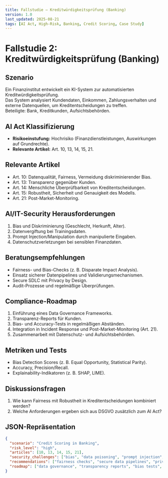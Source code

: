 ```yaml
---
title: Fallstudie – Kreditwürdigkeitsprüfung (Banking)
version: 1.0
last_updated: 2025-08-21
tags: [AI Act, High-Risk, Banking, Credit Scoring, Case Study]
---
```


# Fallstudie 2: Kreditwürdigkeitsprüfung (Banking)

## Szenario
Ein Finanzinstitut entwickelt ein KI-System zur automatisierten Kreditwürdigkeitsprüfung.  
Das System analysiert Kundendaten, Einkommen, Zahlungsverhalten und externe Datenquellen, um Kreditentscheidungen zu treffen.  
Beteiligte: Bank, Kreditkunden, Aufsichtsbehörden.

## AI Act Klassifizierung
- **Risikoeinstufung:** Hochrisiko (Finanzdienstleistungen, Auswirkungen auf Grundrechte).  
- **Relevante Artikel:** Art. 10, 13, 14, 15, 21.

## Relevante Artikel
- Art. 10: Datenqualität, Fairness, Vermeidung diskriminierender Bias.  
- Art. 13: Transparenz gegenüber Kunden.  
- Art. 14: Menschliche Überprüfbarkeit von Kreditentscheidungen.  
- Art. 15: Robustheit, Sicherheit und Genauigkeit des Modells.  
- Art. 21: Post-Market-Monitoring.  

## AI/IT-Security Herausforderungen
1. Bias und Diskriminierung (Geschlecht, Herkunft, Alter).  
2. Datenvergiftung bei Trainingsdaten.  
3. Prompt Injection/Manipulation durch manipulierte Eingaben.  
4. Datenschutzverletzungen bei sensiblen Finanzdaten.  

## Beratungsempfehlungen
- Fairness- und Bias-Checks (z. B. Disparate Impact Analysis).  
- Einsatz sicherer Datenpipelines und Validierungsmechanismen.  
- Secure SDLC mit Privacy by Design.  
- Audit-Prozesse und regelmäßige Überprüfungen.  

## Compliance-Roadmap
1. Einführung eines Data Governance Frameworks.  
2. Transparenz-Reports für Kunden.  
3. Bias- und Accuracy-Tests in regelmäßigen Abständen.  
4. Integration in Incident Response und Post-Market-Monitoring (Art. 21).  
5. Zusammenarbeit mit Datenschutz- und Aufsichtsbehörden.  

## Metriken und Tests
- Bias Detection Scores (z. B. Equal Opportunity, Statistical Parity).  
- Accuracy, Precision/Recall.  
- Explainability-Indikatoren (z. B. SHAP, LIME).  

## Diskussionsfragen
1. Wie kann Fairness mit Robustheit in Kreditentscheidungen kombiniert werden?  
2. Welche Anforderungen ergeben sich aus DSGVO zusätzlich zum AI Act?  

## JSON-Repräsentation
```json
{
  "scenario": "Credit Scoring in Banking",
  "risk_level": "high",
  "articles": [10, 13, 14, 15, 21],
  "security_challenges": ["bias", "data poisoning", "prompt injection", "data privacy"],
  "recommendations": ["fairness checks", "secure data pipelines", "privacy by design", "audits"],
  "roadmap": ["data governance", "transparency reports", "bias tests", "incident response", "regulatory collaboration"]
}
```
